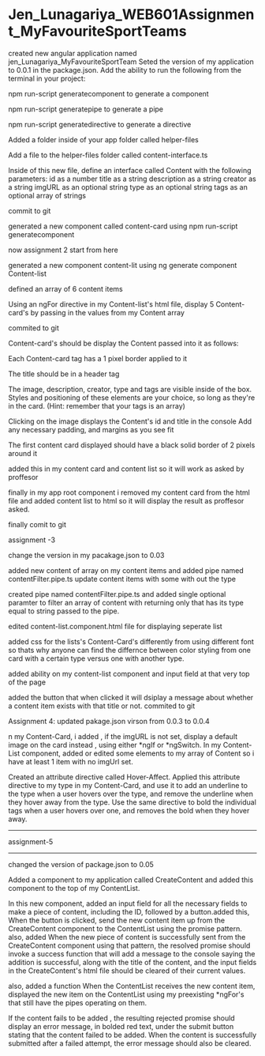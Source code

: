 # Jen_Lunagariya_WEB601Assignment_MyFavouriteSportTeams

created new angular application named jen_Lunagariya_MyFavouriteSportTeam
Seted the version of my application to 0.0.1 in the package.json. Add the ability to run the
following from the terminal in your project:

npm run-script generatecomponent to generate a component

npm run-script generatepipe to generate a pipe

npm run-script generatedirective to generate a directive

Added a folder inside of your app folder called helper-files

Add a file to the helper-files folder called content-interface.ts

Inside of this new file, define an interface called Content with the following
parameters:
id as a number title as a string
description as a string
creator as a string
imgURL as an optional string
type as an optional string
tags as an optional array of strings 

commit to git

generated a new component called content-card using npm run-script generatecomponent

now assignment 2 start from here

generated a new component content-lit using ng generate component Content-list

defined an array of 6 content items

Using an ngFor directive in my Content-list's html file, display 5 Content-card's
by passing in the values from my Content array

commited to git

Content-card's should be display the Content passed into it as follows:

Each Content-card tag has a 1 pixel border applied to it

The title should be in a header tag

The image, description, creator, type and tags are visible inside of the box. Styles and
positioning of these elements are your choice, so long as they're in the card. (Hint:
remember that your tags is an array)

Clicking on the image displays the Content's id and title in the console
Add any necessary padding, and margins as you see fit

The first content card displayed should have a black solid border of 2 pixels around it

added this in my content card and content list so it will work as asked by proffesor

finally in my app root component i removed my content card from the html
file and added content list to html so it will display the result as proffesor asked.

finally comit to git


assignment -3

change the version in my pacakage.json to 0.03

added new content of array on my content items and added pipe named contentFilter.pipe.ts
update content items with some with out the type

created pipe named contentFilter.pipe.ts and added single optional paramter
to filter an array of content with returning only that has its type equal to string passed to the pipe.

edited content-list.component.html file for displaying seperate list

added css for the lists's Content-Card's differently from using different font
so thats why anyone can find the differnce between color styling from
one card with a certain type versus one with another type.

added ability on my content-list component and input field at that very top of
the page

added the button that when  clicked it will dsiplay a message about whether a content
item exists with that title or not.
commited to git

Assignment 4:
updated pakage.json virson from 0.0.3 to 0.0.4

n my Content-Card, i added , if the imgURL is not set, display a default image on the card
instead , using either *ngIf or *ngSwitch. In my
Content-List component, added or edited some elements to my array of Content so i
have at least 1 item with no imgUrl set.

Created an attribute directive called Hover-Affect. Applied this attribute directive to my
type in my Content-Card, and use it to add an underline to the type when a user
hovers over the type, and remove the underline when they hover away from the type.
Use the same directive to bold the individual tags when a user hovers over one, and
removes the bold when they hover away. 

*************
assignment-5
*************

changed the version of package.json to 0.05

Added a component to my application called CreateContent and added this component to
the top of my ContentList.

In this new component, added an input field for all the necessary fields to make a piece of
content, including the ID, followed by a button.added this, When the button is clicked, send the new
content item up from the CreateContent component to the ContentList using the
promise pattern.
also, added When the new piece of content is successfully sent from the
CreateContent component using that pattern, the resolved promise should invoke a
success function that will add a message to the console saying the addition is successful,
along with the title of the content, and the input fields in the CreateContent's html file
should be cleared of their current values.

also, added a function When the ContentList receives the new content
item, displayed the new item on the ContentList using my preexisting *ngFor's that still
have the pipes operating on them.

If the content fails to be added , the resulting rejected promise should display an error message, in bolded
red text, under the submit button stating that the content failed to be added. When the content
is successfully submitted after a failed attempt, the error message should also be cleared.
